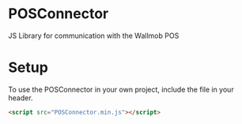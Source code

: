 POSConnector
============

JS Library for communication with the Wallmob POS

Setup
=====

To use the POSConnector in your own project, include the file in your header.
```html
<script src="POSConnector.min.js"></script>
```
